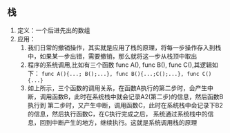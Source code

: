 ## 栈
1. 定义：一个后进先出的数组
2. 应用：
    1. 我们日常的撤销操作，其实就是应用了栈的原理，将每一步操作存入到栈中，如果某一步出错，需要撤销，那么就将这一步从栈顶中取出
    2. 程序的系统调用,比如有三个函数 func A(), func B(), func C(),其逻辑如下：
        ``func A(){...; B();...}, func B(){...;C();...}, func C(){...}``
    3. 如上所示，三个函数的调用关系，在函数A执行的第二步时，会产生中断，调用函数B，此时在系统栈中就会记录A2(第二步)的信息，然后函数B执行到
    第二步时，又产生中断，调用函数C，此时在系统栈中会记录下B2的信息，然后执行函数C，在C执行完成之后，
    系统通过系统栈中的信息，回到中断产生的地方，继续执行。这就是系统调用栈的原理
       
